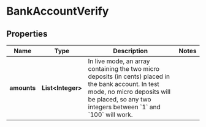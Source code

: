 

# BankAccountVerify


## Properties

| Name | Type | Description | Notes |
|------------ | ------------- | ------------- | -------------|
|**amounts** | **List&lt;Integer&gt;** | In live mode, an array containing the two micro deposits (in cents) placed in the bank account. In test mode, no micro deposits will be placed, so any two integers between &#x60;1&#x60; and &#x60;100&#x60; will work. |  |



